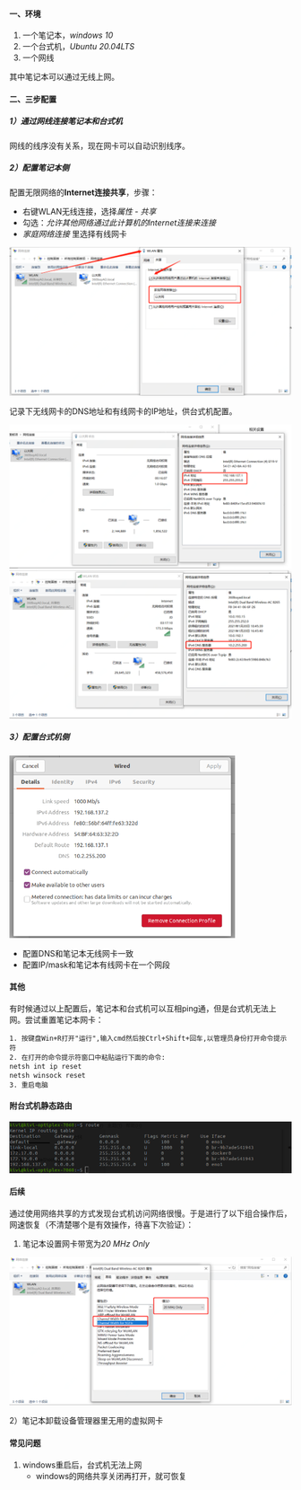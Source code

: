 #### 一、环境

1. 一个笔记本，*windows 10*
2. 一个台式机，*Ubuntu 20.04LTS*
3. 一个网线

其中笔记本可以通过无线上网。

#### 二、三步配置

##### 1）通过网线连接笔记本和台式机

网线的线序没有关系，现在网卡可以自动识别线序。

##### 2）配置笔记本侧

配置无限网络的**Internet连接共享**，步骤：

* 右键WLAN无线连接，选择*属性 - 共享*
* 勾选：*允许其他网络通过此计算机的Internet连接来连接*
* *家庭网络连接* 里选择有线网卡

<img src="../../src/main/resources/picture/微信截图_20210120140216.png" alt="微信截图_20210120140216" style="zoom: 67%;" />

记录下无线网卡的DNS地址和有线网卡的IP地址，供台式机配置。

<img src="../../src/main/resources/picture/微信截图_20210120140359.png" alt="微信截图_20210120140359" style="zoom: 67%;" />

<img src="../../src/main/resources/picture/微信截图_20210120140308.png" alt="微信截图_20210120140308" style="zoom: 67%;" />

##### 3）配置台式机侧

<img src="../../src/main/resources/picture/image-20210120141308195.png" alt="image-20210120141308195" style="zoom:67%;" />

* 配置DNS和笔记本无线网卡一致
* 配置IP/mask和笔记本有线网卡在一个网段

#### 其他

有时候通过以上配置后，笔记本和台式机可以互相ping通，但是台式机无法上网。尝试重置笔记本网卡：

```
1. 按键盘Win+R打开"运行",输入cmd然后按Ctrl+Shift+回车,以管理员身份打开命令提示符
2. 在打开的命令提示符窗口中粘贴运行下面的命令:
netsh int ip reset
netsh winsock reset
3. 重启电脑
```

#### 附台式机静态路由

![image-20210120141930713](../../src/main/resources/picture/image-20210120141930713.png)

#### 后续

通过使用网络共享的方式发现台式机访问网络很慢。于是进行了以下组合操作后，网速恢复（不清楚哪个是有效操作，待喜下次验证）：

1) 笔记本设置网卡带宽为*20 MHz Only*

<img src="../../src/main/resources/picture/image-20210121195251548.png" alt="image-20210121195251548" style="zoom: 80%;" />

2）笔记本卸载设备管理器里无用的虚拟网卡

#### 常见问题

1. windows重启后，台式机无法上网
   - windows的网络共享关闭再打开，就可恢复



